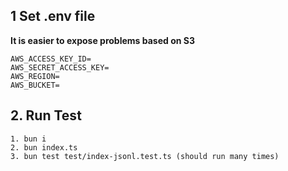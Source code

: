 ## 1 Set .env file

**It is easier to expose problems based on S3**

```
AWS_ACCESS_KEY_ID=
AWS_SECRET_ACCESS_KEY=
AWS_REGION=
AWS_BUCKET=
```

## 2. Run Test

```
1. bun i
2. bun index.ts
3. bun test test/index-jsonl.test.ts (should run many times)
```
